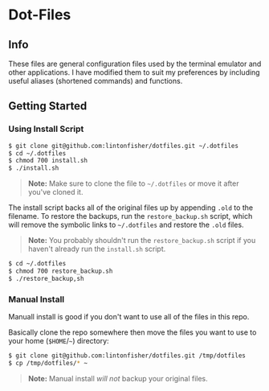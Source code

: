 # Dot-Files

## Info

These files are general configuration files used by the terminal emulator and other applications. I have modified them to suit my preferences by including useful aliases (shortened commands) and functions.

## Getting Started

### Using Install Script

```bash
$ git clone git@github.com:lintonfisher/dotfiles.git ~/.dotfiles
$ cd ~/.dotfiles
$ chmod 700 install.sh
$ ./install.sh
```

>__Note:__ Make sure to clone the file to `~/.dotfiles` or move it after you've cloned it.

The install script backs all of the original files up by appending `.old` to the filename. To restore the backups, run the `restore_backup.sh` script, which will remove the symbolic links to `~/.dotfiles` and restore the `.old` files.

>__Note:__ You probably shouldn't run the `restore_backup.sh` script if you haven't already run the `install.sh` script.

```bash
$ cd ~/.dotfiles
$ chmod 700 restore_backup.sh
$ ./restore_backup,sh
```

### Manual Install

Manuall install is good if you don't want to use all of the files in this repo.

Basically clone the repo somewhere then move the files you want to use to your home (`$HOME`/`~`) directory:

```bash
$ git clone git@github.com:lintonfisher/dotfiles.git /tmp/dotfiles
$ cp /tmp/dotfiles/* ~
```

>__Note:__ Manual install _will not_ backup your original files.
